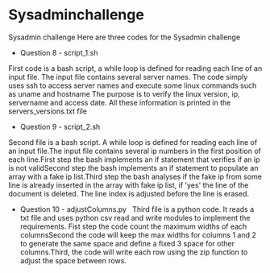 # Sysadminchallenge
Sysadmin challenge
Here are three codes for the Sysadmin challenge

* Question 8 - script_1.sh

First code is a bash script, a while loop is defined for reading each line of an input file.
The input file contains several server names.
The code simply uses ssh to access server names and execute some linux commands such as uname and hostname
The purpose is to verify the linux version, ip, servername and access date.
All these information is printed in the servers_versions.txt file

* Question 9 - script_2.sh

Second file is a bash script. A while loop is defined for reading each line of an input file.The input file contains several ip numbers in the first position of each line.First step the bash implements an if statement that verifies if an ip is not validSecond step the bash implements an if statement to populate an array with a fake ip list.Third step the bash analyses if the fake ip from some line is already inserted in the array with fake ip list, if 'yes' the line of the document is deleted. The line index is adjusted before the line is erased.

* Question 10 - adjustColumns.py
 
Third file is a python code. It reads a txt file and uses python csv read and write modules to implement the requirements. Fist step the code count the maximum widths of each columnsSecond the code will keep the max widths for columns 1 and 2 to generate the same space and define a fixed 3 space for other columns.Third, the code will write each row using the zip function to adjust the space between rows.

